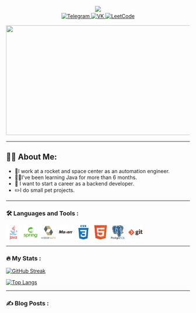 <div id = "header" align ="center">
  <img src="https://media.giphy.com/media/v1.Y2lkPTc5MGI3NjExYmcyZHA2ZXk0dTk5YXNyazZxN2xuNHFtMXM3MGY4MnA3MzBnNTViMSZlcD12MV9pbnRlcm5hbF9naWZfYnlfaWQmY3Q9cw/I0XS6A5ZRcQrWIaJZh/giphy.gif" width = "250"/>
</div>
<div id="badges" align = "center">
  <a href="https://t.me/funtik0ff">
  <img alt="Telegram" src="https://img.shields.io/badge/Telegram-blue">
    </a>
   <a href="https://vk.com/funtik0ff">
  <img alt="VK" src="https://img.shields.io/badge/VK-lightblue">
  </a>
   <a href="https://leetcode.com/u/Funtikoff/">
  <img alt="LeetCode" src="https://img.shields.io/badge/Leetcode-orange">
  </a>
</div>
<div id = "stat" align = "center">
<img src="https://komarev.com/ghpvc/?username=Funt1koff&style=plastic&color=e75eff" alt="" margin-left=""/>
</div>
<div align="center">
  <img src="https://media.giphy.com/media/dWesBcTLavkZuG35MI/giphy.gif" width="600" height="300"/>
</div>

---

## :man_technologist: About Me:
- 🔭I work at a rocket and space center as an automation engineer.
- 🧑‍🎓I've been learning Java for more than 6 months.
- 🤔 I want to start a career as a backend developer.
- ✏️I do small pet projects.
---
 ### :hammer_and_wrench: Languages and Tools :
 <div>
  <img src="https://github.com/devicons/devicon/blob/master/icons/java/java-original-wordmark.svg" title="Java" alt="Java" width="40" height="40"/>&nbsp;
  <img src="https://github.com/devicons/devicon/blob/master/icons/spring/spring-original-wordmark.svg" title="Spring" alt="Spring" width="40" height="40"/>&nbsp;
  <img src="https://github.com/devicons/devicon/blob/master/icons/hibernate/hibernate-original-wordmark.svg" title="Spring" alt="Hibernate" width="40" height="40"/>&nbsp;
  <img src="https://github.com/devicons/devicon/blob/master/icons/maven/maven-original-wordmark.svg" title="Spring" alt="Maven" width="40" height="40"/>&nbsp;
  <img src="https://github.com/devicons/devicon/blob/master/icons/css3/css3-plain-wordmark.svg"  title="CSS3" alt="CSS" width="40" height="40"/>&nbsp;
  <img src="https://github.com/devicons/devicon/blob/master/icons/html5/html5-original.svg" title="HTML5" alt="HTML" width="40" height="40"/>&nbsp;
  <img src="https://github.com/devicons/devicon/blob/master/icons/postgresql/postgresql-original-wordmark.svg" title="PostgreeSQL"  alt="MySQL" width="40" height="40"/>&nbsp;
  <img src="https://github.com/devicons/devicon/blob/master/icons/git/git-original-wordmark.svg" title="Git" **alt="Git" width="40" height="40"/>
</div>

---

### :fire: My Stats :

[![GitHub Streak](https://github-readme-streak-stats.herokuapp.com?user=Funt1koff&theme=dark&hide_border=true&date_format=j%20M%5B%20Y%5D)](https://git.io/streak-stats)

[![Top Langs](https://github-readme-stats.vercel.app/api/top-langs/?username=Funt1koff&layout=compact&theme=vision-friendly-dark)](https://github.com/anuraghazra/github-readme-stats)

---

### :writing_hand: Blog Posts :
<!-- BLOG-POST-LIST:START -->

<!-- BLOG-POST-LIST:END -->
